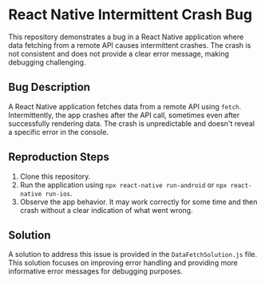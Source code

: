 # React Native Intermittent Crash Bug

This repository demonstrates a bug in a React Native application where data fetching from a remote API causes intermittent crashes. The crash is not consistent and does not provide a clear error message, making debugging challenging.

## Bug Description

A React Native application fetches data from a remote API using `fetch`. Intermittently, the app crashes after the API call, sometimes even after successfully rendering data. The crash is unpredictable and doesn't reveal a specific error in the console.

## Reproduction Steps

1. Clone this repository.
2. Run the application using `npx react-native run-android` or `npx react-native run-ios`.
3. Observe the app behavior. It may work correctly for some time and then crash without a clear indication of what went wrong.

## Solution

A solution to address this issue is provided in the `DataFetchSolution.js` file. This solution focuses on improving error handling and providing more informative error messages for debugging purposes.